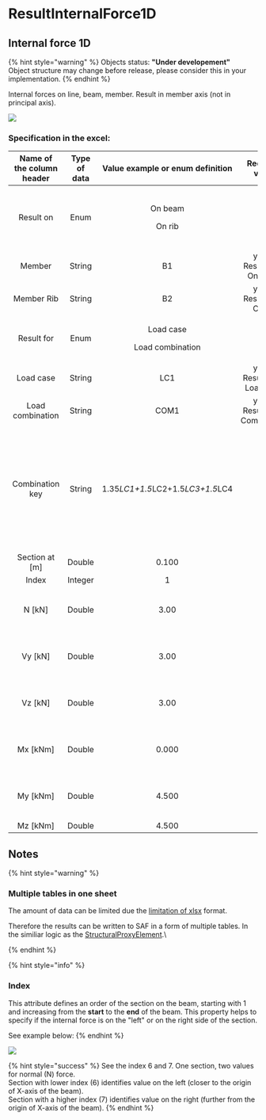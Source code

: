 # ResultInternalForce1D

## Internal force 1D

{% hint style="warning" %}
Objects status: **"Under developement"**\
Object structure may change before release, please consider this in your implementation.
{% endhint %}

Internal forces on line, beam, member. Result in member axis (not in principal axis).

![](../.gitbook/assets/47\_resultsinternal\_force\_1.gif)

### Specification in the excel:

| **Name of the column header** | **Type of data** |      **Value example or enum definition**      |        **Required value**        | **Description**                                                                                                                                                                                                                                                                                                            |
| :---------------------------: | :--------------: | :--------------------------------------------: | :------------------------------: | -------------------------------------------------------------------------------------------------------------------------------------------------------------------------------------------------------------------------------------------------------------------------------------------------------------------------- |
|           Result on           |       Enum       |       <p>On beam</p><p></p><p>On rib</p>       |                yes               | <p>Specify object where the result is</p><p></p><p>On beam - <a href="../structural-analysis-elements/structuralcurvemember.md#1d-member-beam-column">StructuralCurveMember</a></p><p></p><p>On rib - <a href="../structural-analysis-elements/structuralcurvememberrib.md#2d-member-rib">StructuralCurveMemberRib</a></p> |
|             Member            |      String      |                       B1                       |    yes, if Result on = On beam   | Reference to the name of 1D member - [StructuralCurveMember](../structural-analysis-elements/structuralcurvemember.md#1d-member-beam-column)                                                                                                                                                                               |
|           Member Rib          |      String      |                       B2                       |    yes, if Result on = On rib    | Reference to the name of 1D member - rib [StructuralCurveMemberRib](../structural-analysis-elements/structuralcurvememberrib.md#2d-member-rib)                                                                                                                                                                             |
|           Result for          |       Enum       | <p>Load case</p><p></p><p>Load combination</p> |                yes               | Specifies from where the result is coming from (from Load Case, Load Combination)                                                                                                                                                                                                                                          |
|           Load case           |      String      |                       LC1                      |  yes, if Result for = Load case  | Reference to the name of [StructuraLoadCase](../loads/structuralloadcase.md#load-case)                                                                                                                                                                                                                                     |
|        Load combination       |      String      |                      COM1                      | yes, if Result for = Combination | Reference to the name of [StructuralLoadCombination](../loads/structuralloadcombination.md)                                                                                                                                                                                                                                |
|        Combination key        |      String      | <p>1.35*LC1+1.5*LC2+1.5*LC3+1.5*LC4</p><p></p> |                no                | <p>Allows to define exact combination per result section<br><br>Structure of string:<br>"LoadFactor1*LoadCase1+LoadFactor2*LoadCase2</p><p>+LoadFactorN*LoadCaseN"<br></p><p>For envelopes and national standard (code) combinations, this column specifies for which exact combination is the result</p>                  |
|        Section at \[m]        |      Double      |                      0.100                     |                yes               | X coordinate on the beam (distance from the start node) where the result is located                                                                                                                                                                                                                                        |
|             Index             |      Integer     |                        1                       |                yes               | Index of the section on beam. See [notes](resultinternalforce1d.md#notes).                                                                                                                                                                                                                                                 |
|            N \[kN]            |      Double      |                      3.00                      |                yes               | <p>Result value of N</p><p>(Normal force)</p>                                                                                                                                                                                                                                                                              |
|            Vy \[kN]           |      Double      |                      3.00                      |                yes               | <p>Result value of Vy</p><p>(Shear force in Y axis direction)</p>                                                                                                                                                                                                                                                          |
|            Vz \[kN]           |      Double      |                      3.00                      |                yes               | <p>Result value of Vz</p><p>(Shear force in Z axis direction)</p>                                                                                                                                                                                                                                                          |
|           Mx \[kNm]           |      Double      |                      0.000                     |                yes               | <p>Result value of Mx</p><p>(Moment around X axis)</p>                                                                                                                                                                                                                                                                     |
|           My \[kNm]           |      Double      |                      4.500                     |                yes               | <p>Result value of My</p><p>(Moment around Y axis)</p>                                                                                                                                                                                                                                                                     |
|           Mz \[kNm]           |      Double      |                      4.500                     |                yes               | Result value of Mz (Moment around Z axis)                                                                                                                                                                                                                                                                                  |

## Notes

{% hint style="warning" %}
### Multiple tables in one sheet

The amount of data can be limited due the [limitation of xlsx](https://support.microsoft.com/en-us/office/excel-specifications-and-limits-1672b34d-7043-467e-8e27-269d656771c3) format.

Therefore the results can be written to SAF in a form of multiple tables. In the similiar logic as the [StructuralProxyElement](../structural-analysis-elements/structuralproxyelement.md#general-solids).\

{% endhint %}

{% hint style="info" %}
### **Index**&#x20;

This attribute defines an order of the section on the beam, starting with 1 and increasing from the **start** to the **end** of the beam. This property helps to specify if the internal force is on the "left" or on the right side of the section.

See example below:
{% endhint %}

![](../.gitbook/assets/47\_ResultInternalForce1D\_2.gif)

{% hint style="success" %}
See the index 6 and 7. One section, two values for normal (N) force. \
Section with lower index (6) identifies value on the left (closer to the origin of X-axis of the beam).\
Section with a higher index (7) identifies value on the right (further from the origin of X-axis of the beam).
{% endhint %}
